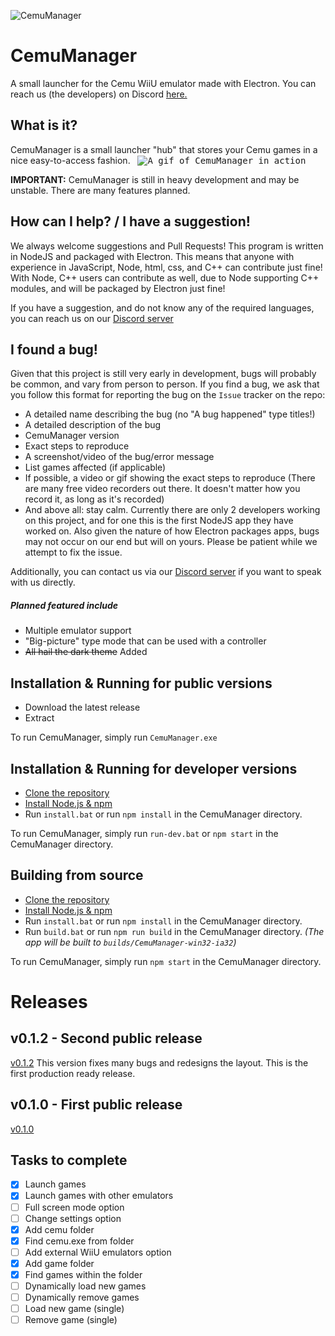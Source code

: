 ![CemuManager](http://i.imgur.com/KJhV5ak.png)

# CemuManager
A small launcher for the Cemu WiiU emulator made with Electron.
You can reach us (the developers) on Discord [here.][1]

## What is it?
CemuManager is a small launcher "hub" that stores your Cemu games in a nice easy-to-access fashion.
 
<kbd>
![A gif of CemuManager in action](http://i.imgur.com/jOrxr9D.gif)
</kbd>
 
**IMPORTANT:** CemuManager is still in heavy development and may be unstable. There are many features planned.

## How can I help? / I have a suggestion!
We always welcome suggestions and Pull Requests! This program is written in NodeJS and packaged with Electron. This means that anyone with experience in JavaScript, Node, html, css, and C++ can contribute just fine! With Node, C++ users can contribute as well, due to Node supporting C++ modules, and will be packaged by Electron just fine!

If you have a suggestion, and do not know any of the required languages, you can reach us on our [Discord server][1]

## I found a bug!
Given that this project is still very early in development, bugs will probably be common, and vary from person to person. If you find a bug, we ask that you follow this format for reporting the bug on the `Issue` tracker on the repo:
- A detailed name describing the bug (no "A bug happened" type titles!)
- A detailed description of the bug
- CemuManager version
- Exact steps to reproduce
- A screenshot/video of the bug/error message
- List games affected (if applicable)
- If possible, a video or gif showing the exact steps to reproduce (There are many free video recorders out there. It doesn't matter how you record it, as long as it's recorded)
- And above all: stay calm. Currently there are only 2 developers working on this project, and for one this is the first NodeJS app they have worked on. Also given the nature of how Electron packages apps, bugs may not occur on our end but will on yours. Please be patient while we attempt to fix the issue.

Additionally, you can contact us via our [Discord server][1] if you want to speak with us directly.

##### Planned featured include
- Multiple emulator support
- "Big-picture" type mode that can be used with a controller
- ~~All hail the dark theme~~ Added
 
## Installation & Running for public versions
- Download the latest release
- Extract

To run CemuManager, simply run `CemuManager.exe`
 
## Installation & Running for developer versions
* [Clone the repository](https://help.github.com/articles/cloning-a-repository)
* [Install Node.js & npm](https://docs.npmjs.com/getting-started/installing-node)
* Run `install.bat` or run `npm install` in the CemuManager directory.

To run CemuManager, simply run `run-dev.bat` or `npm start` in the CemuManager directory.

## Building from source
* [Clone the repository](https://help.github.com/articles/cloning-a-repository)
* [Install Node.js & npm](https://docs.npmjs.com/getting-started/installing-node)
* Run `install.bat` or run `npm install` in the CemuManager directory.
* Run `build.bat` or run `npm run build` in the CemuManager directory. _(The app will be built to `builds/CemuManager-win32-ia32`)_


To run CemuManager, simply run `npm start` in the CemuManager directory.

# Releases

## v0.1.2 - Second public release
[v0.1.2](https://github.com/RedDuckss/CemuManager/releases/tag/v0.1.2)
This version fixes many bugs and redesigns the layout. This is the first production ready release.

## v0.1.0 - First public release
[v0.1.0](https://github.com/RedDuckss/CemuManager/releases/tag/v0.1.0)
 

## Tasks to complete

- [x] Launch games
- [x] Launch games with other emulators
- [ ] Full screen mode option
- [ ] Change settings option
- [x] Add cemu folder
- [x] Find cemu.exe from folder
- [ ] Add external WiiU emulators option
- [x] Add game folder
- [x] Find games within the folder
- [ ] Dynamically load new games
- [ ] Dynamically remove games
- [ ] Load new game (single)
- [ ] Remove game (single)

[1]: https://discord.gg/WYVnFEQ